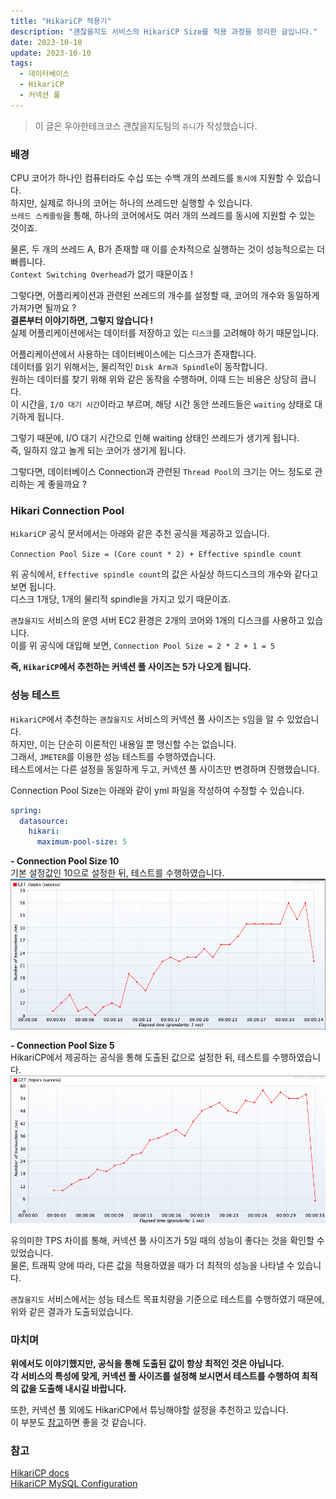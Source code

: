 ```yaml
---
title: "HikariCP 적용기"
description: "괜찮을지도 서비스의 HikariCP Size를 적용 과정을 정리한 글입니다."
date: 2023-10-10
update: 2023-10-10
tags:
  - 데이터베이스
  - HikariCP
  - 커넥션 풀
---
```


> 이 글은 우아한테크코스 괜찮을지도팀의 `쥬니`가 작성했습니다.
### 배경

CPU 코어가 하나인 컴퓨터라도 수십 또는 수백 개의 쓰레드를 `동시에` 지원할 수 있습니다.
<br> 하지만, 실제로 하나의 코어는 하나의 쓰레드만 실행할 수 있습니다.
<br> `쓰레드 스케줄링`을 통해, 하나의 코어에서도 여러 개의 쓰레드를 동시에 지원할 수 있는 것이죠.

물론, 두 개의 쓰레드 A, B가 존재할 때 이를 순차적으로 실행하는 것이 성능적으로는 더 빠릅니다.
<br> `Context Switching Overhead`가 없기 때문이죠 !

그렇다면, 어플리케이션과 관련된 쓰레드의 개수를 설정할 때, 코어의 개수와 동일하게 가져가면 될까요 ?
<br> **결론부터 이야기하면, 그렇지 않습니다 !**
<br> 실제 어플리케이션에서는 데이터를 저장하고 있는 `디스크`를 고려해야 하기 때문입니다.

어플리케이션에서 사용하는 데이터베이스에는 디스크가 존재합니다.
<br> 데이터를 읽기 위해서는, 물리적인 `Disk Arm과 Spindle`이 동작합니다.
<br> 원하는 데이터를 찾기 위해 위와 같은 동작을 수행하며, 이때 드는 비용은 상당히 큽니다.
<br> 이 시간을, `I/O 대기 시간`이라고 부르며, 해당 시간 동안 쓰레드들은 `waiting` 상태로 대기하게 됩니다.

그렇기 때문에, I/O 대기 시간으로 인해 waiting 상태인 쓰레드가 생기게 됩니다.
<br> 즉, 일하지 않고 놀게 되는 코어가 생기게 됩니다.

그렇다면, 데이터베이스 Connection과 관련된 `Thread Pool`의 크기는 어느 정도로 관리하는 게 좋을까요 ?

### Hikari Connection Pool

`HikariCP` 공식 문서에서는 아래와 같은 추천 공식을 제공하고 있습니다.

`Connection Pool Size = (Core count * 2) + Effective spindle count`

위 공식에서, `Effective spindle count`의 값은 사실상 하드디스크의 개수와 같다고 보면 됩니다.
<br> 디스크 1개당, 1개의 물리적 spindle을 가지고 있기 때문이죠.

`괜찮을지도` 서비스의 운영 서버 EC2 환경은 2개의 코어와 1개의 디스크를 사용하고 있습니다.
<br> 이를 위 공식에 대입해 보면, `Connection Pool Size = 2 * 2 + 1 = 5`

**즉, `HikariCP`에서 추천하는 커넥션 풀 사이즈는 5가 나오게 됩니다.**

### 성능 테스트
`HikariCP`에서 추천하는 `괜찮을지도` 서비스의 커넥션 풀 사이즈는 `5`임을 알 수 있었습니다.
<br> 하지만, 이는 단순히 이론적인 내용일 뿐 맹신할 수는 없습니다.
<br> 그래서, `JMETER`를 이용한 성능 테스트를 수행하였습니다.
<br> 테스트에서는 다른 설정을 동일하게 두고, 커넥션 풀 사이즈만 변경하며 진행했습니다.

Connection Pool Size는 아래와 같이 yml 파일을 작성하여 수정할 수 있습니다.
```yaml
spring:
  datasource:
    hikari:
      maximum-pool-size: 5
```

**- Connection Pool Size 10**
<br> 기본 설정값인 10으로 설정한 뒤, 테스트를 수행하였습니다.
![connection_pool_size_10.png](.index_image%2Fconnection_pool_size_10.png)

**- Connection Pool Size 5**
<br> HikariCP에서 제공하는 공식을 통해 도출된 값으로 설정한 뒤, 테스트를 수행하였습니다.
![connection_pool_size_5.png](.index_image%2Fconnection_pool_size_5.png)

유의미한 TPS 차이를 통해, 커넥션 풀 사이즈가 5일 때의 성능이 좋다는 것을 확인할 수 있었습니다.
<br> 물론, 트래픽 양에 따라, 다른 값을 적용하였을 때가 더 최적의 성능을 나타낼 수 있습니다.

`괜찮을지도` 서비스에서는 성능 테스트 목표치량을 기준으로 테스트를 수행하였기 때문에, 위와 같은 결과가 도출되었습니다.

### 마치며
**위에서도 이야기했지만, 공식을 통해 도출된 값이 항상 최적인 것은 아닙니다.**
<br>**각 서비스의 특성에 맞게, 커넥션 풀 사이즈를 설정해 보시면서 테스트를 수행하여 최적의 값을 도출해 내시길 바랍니다.**

또한, 커넥션 풀 외에도 HikariCP에서 튜닝해야할 설정을 추천하고 있습니다.
<br> 이 부분도 [참고](https://github.com/brettwooldridge/HikariCP/wiki/MySQL-Configuration)하면 좋을 것 같습니다.

### 참고
[HikariCP docs](https://github.com/brettwooldridge/HikariCP/wiki/About-Pool-Sizing)
<br>[HikariCP MySQL Configuration](https://github.com/brettwooldridge/HikariCP/wiki/MySQL-Configuration)
